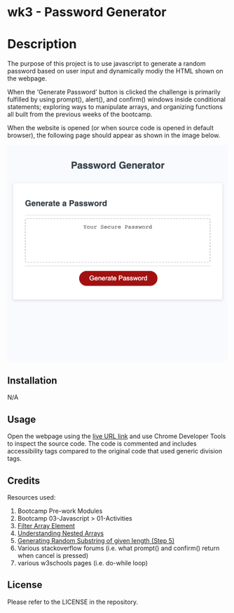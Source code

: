 # wk3 - Password Generator

# Description
The purpose of this project is to use javascript to generate a random password based on user input and dynamically modiy the HTML shown on the webpage.

When the 'Generate Password' button is clicked the challenge is primarily fulfilled by using prompt(), alert(), and confirm() windows inside conditional statements; exploring ways to manipulate arrays, and organizing functions all built from the previous weeks of the bootcamp. 

When the website is opened (or when source code is opened in default browser), the following page should appear as shown in the image below.

![Image of Password Generator Website](./assets/images/passwordGenerator.png)


## Installation

N/A

## Usage

Open the webpage using the [live URL link](https://chloeeh.github.io/hanks-password-gen/) and use Chrome Developer Tools to inspect the source code. The code is commented and includes accessibility tags compared to the original code that used generic division tags.


## Credits

Resources used:
1) Bootcamp Pre-work Modules
2) Bootcamp 03-Javascript > 01-Activities
3) [Filter Array Element](https://stackoverflow.com/questions/18518855/remove-all-items-in-array-that-start-with-a-particular-string)
4) [Understanding Nested Arrays](https://javascript.plainenglish.io/understanding-the-nested-arrays-fbf3ab13c2b4)
5) [Generating Random Substring of given length (Step 5)](https://dev.to/code_mystery/random-password-generator-using-javascript-6a)
6) Various stackoverflow forums (i.e. what prompt() and confirm() return when cancel is pressed)
7) various w3schools pages (i.e. do-while loop)

## License

Please refer to the LICENSE in the repository.